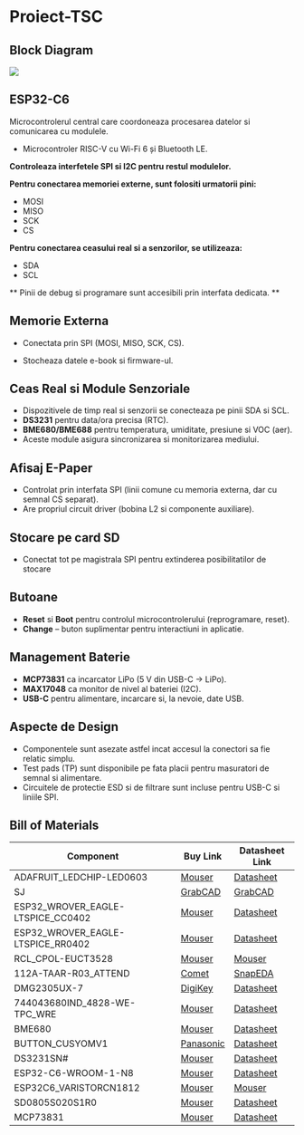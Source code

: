 # Proiect-TSC

## Block Diagram

![](https://i.imgur.com/6ZMxgxg.jpeg)



## ESP32-C6

Microcontrolerul central care coordoneaza procesarea datelor si comunicarea cu modulele.
- Microcontroler RISC-V cu Wi-Fi 6 și Bluetooth LE.
  
**Controleaza interfetele SPI si I2C pentru restul modulelor.**

**Pentru conectarea memoriei externe, sunt folositi urmatorii pini:**

- MOSI  
- MISO  
- SCK  
- CS

**Pentru conectarea ceasului real si a senzorilor, se utilizeaza:**

- SDA  
- SCL

** Pinii de debug si programare sunt accesibili prin interfata dedicata. **


## Memorie Externa

- Conectata prin SPI (MOSI, MISO, SCK, CS). 

- Stocheaza datele e-book si firmware-ul.

## Ceas Real si Module Senzoriale

- Dispozitivele de timp real si senzorii se conecteaza pe pinii SDA si SCL.
- **DS3231** pentru data/ora precisa (RTC).  
- **BME680/BME688** pentru temperatura, umiditate, presiune si VOC (aer). 
- Aceste module asigura sincronizarea si monitorizarea mediului.

## Afisaj E-Paper 
- Controlat prin interfata SPI (linii comune cu memoria externa, dar cu semnal CS separat).  
- Are propriul circuit driver (bobina L2 si componente auxiliare).

## Stocare pe card SD
- Conectat tot pe magistrala SPI pentru extinderea posibilitatilor de stocare

 ## Butoane  
- **Reset** si **Boot** pentru controlul microcontrolerului (reprogramare, reset).
- **Change** – buton suplimentar pentru interactiuni in aplicatie.

## Management Baterie
- **MCP73831** ca incarcator LiPo (5 V din USB-C -> LiPo).  
- **MAX17048** ca monitor de nivel al bateriei (I2C).  
- **USB-C** pentru alimentare, incarcare si, la nevoie, date USB.

## Aspecte de Design

- Componentele sunt asezate astfel incat accesul la conectori sa fie relatic simplu.
- Test pads (TP) sunt disponibile pe fata placii pentru masuratori de semnal si alimentare.  
- Circuitele de protectie ESD si de filtrare sunt incluse pentru USB-C si liniile SPI. 


## Bill of Materials

| Component                          | Buy Link                                                                                                      | Datasheet Link                                                                                                                 |
|------------------------------------|---------------------------------------------------------------------------------------------------------------|--------------------------------------------------------------------------------------------------------------------------------|
| ADAFRUIT_LEDCHIP-LED0603           | [Mouser](https://ro.mouser.com/c/optoelectronics/led-lighting/?m=Adafruit)                                    | [Datasheet](https://ro.mouser.com/c/optoelectronics/led-lighting/?m=Adafruit)                                                  |
| SJ                                 | [GrabCAD](https://grabcad.com/library/solder-jumpers-1)                                                       | [GrabCAD](https://grabcad.com/library/solder-jumpers-1)                                                                        |
| ESP32_WROVER_EAGLE-LTSPICE_CC0402  | [Mouser](https://ro.mouser.com/c/passive-components/capacitors/ceramic-capacitors/?q=CC0402)                  | [Datasheet](https://componentsearchengine.com/Datasheets/2/CC0402MRX5R5BB106.pdf)                                              |
| ESP32_WROVER_EAGLE-LTSPICE_RR0402  | [Mouser](https://ro.mouser.com/c/passive-components/resistors/smd-resistors-chip-resistors/?case%20code%20-%20in=0402) | [Datasheet](https://www.yageo.com/upload/media/product/products/datasheet/rchip/PYu-RC_Group_51_RoHS_L_12.pdf)                 |
| RCL_CPOL-EUCT3528                  | [Mouser](https://ro.mouser.com/c/passive-components/antennas/?m=Linx+Technologies&series=RCL)                 | [Mouser](https://ro.mouser.com/c/passive-components/antennas/?m=Linx+Technologies&series=RCL)                                  |
| 112A-TAAR-R03_ATTEND               | [Comet](https://store.comet.srl.ro/Catalogue/Product/43497/)                                                   | [SnapEDA](https://www.snapeda.com/parts/112A-TAAR-R03/Attend/datasheet/)                                                       |
| DMG2305UX-7                        | [DigiKey](https://www.digikey.com/en/products/detail/diodes-incorporated/DMG2305UX-7/4340666)                 | [Datasheet](https://www.diodes.com/assets/Datasheets/DMG2305UX.pdf)                                                            |
| 744043680IND_4828-WE-TPC_WRE       | [Mouser](https://ro.mouser.com/ProductDetail/Wurth-Elektronik/744043680?qs=PGXP4M47uW6VkZq%252BkzjrHA%3D%3D)  | [Datasheet](https://www.we-online.com/components/products/datasheet/744043680.pdf)                                             |
| BME680                             | [Mouser](https://ro.mouser.com/ProductDetail/Bosch-Sensortec/BME688?qs=IS%252B4QmGtzzqQoVDscqwx3A%3D%3D)      | [Datasheet](https://ro.mouser.com/datasheet/2/783/bst_bme688_fl000-2307034.pdf)                                                |
| BUTTON_CUSYOMV1                    | [Panasonic](https://industry.panasonic.com/global/en/products/control/switch/light-touch/number/evqpuj02k)    | [Datasheet](https://industry.panasonic.com/global/en/downloads?tab=catalog&small_g_cd=203&part_no=EVQPUJ02K)                   |
| DS3231SN#                          | [Mouser](https://ro.mouser.com/ProductDetail/Analog-Devices-Maxim-Integrated/DS3231SN?qs=1eQvB6Dk1vhUlr8%2FOrV0Fw%3D%3D) | [Datasheet](https://ro.mouser.com/datasheet/2/609/DS3231-3421123.pdf)                                                          |
| ESP32-C6-WROOM-1-N8                | [Mouser](https://ro.mouser.com/ProductDetail/Espressif-Systems/ESP32-C6-WROOM-1-N8?qs=8Wlm6%252BaMh8ST02Gmwp74cw%3D%3D) | [Datasheet](https://ro.mouser.com/datasheet/2/891/Espressif_ESP32_C6_WROOM_1__Datasheet_V0_1_PRELIMI-3239987.pdf)              |
| ESP32C6_VARISTORCN1812             | [Mouser](https://ro.mouser.com/c/circuit-protection/varistors/?package=1812)                                 | [Mouser](https://ro.mouser.com/c/circuit-protection/varistors/?package=1812)                                                   |
| SD0805S020S1R0                     | [Mouser](https://ro.mouser.com/ProductDetail/KYOCERA-AVX/SD0805S020S1R0?qs=jCA%252BPfw4LHbpkAoSnwrdjw%3D%3D)  | [Datasheet](https://ro.mouser.com/datasheet/2/40/schottky-3165252.pdf)                                                         |
| MCP73831                           | [Mouser](https://ro.mouser.com/ProductDetail/Microchip-Technology/MCP73831T-2ATI-OT?qs=yUQqVecv4qsZbioEUu%252B83g%3D%3D) | [Datasheet](https://ro.mouser.com/datasheet/2/268/MCP73831_Family_Data_Sheet_DS20001984H-3441711.pdf)                          |

